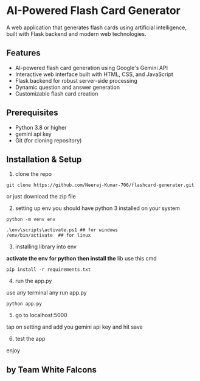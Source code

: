 # AI-Powered Flash Card Generator

A web application that generates flash cards using artificial intelligence, built with Flask backend and modern web technologies.

## Features

- AI-powered flash card generation using Google's Gemini API
- Interactive web interface built with HTML, CSS, and JavaScript
- Flask backend for robust server-side processing
- Dynamic question and answer generation
- Customizable flash card creation

## Prerequisites

- Python 3.8 or higher
- gemini api key
- Git (for cloning repository)

## Installation & Setup
1. clone the repo 

```
git clone https://github.com/Neeraj-Kumar-706/flashcard-generater.git
```
or just download the zip file

2. setting up env
you should have python 3 installed on your system
```
python -m venv env
```
```
.\env\scripts\activate.ps1 ## for windows
/env/bin/activate  ## for linux
```
3. installing library into env

**activate the env for python then install the** lib use this cmd
```
pip install -r requirements.txt
```
4. run the app.py

use any terminal any run app.py
```
python app.py
```
5. go to localhost:5000

tap on setting and add you gemini api key and hit save 

6. test the app 

enjoy 


## by Team White Falcons